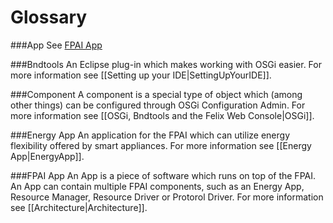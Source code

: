 # Glossary

###App
See [FPAI App](#fpai-app)

###Bndtools
An Eclipse plug-in which makes working with OSGi easier. For more information see [[Setting up your IDE|SettingUpYourIDE]].

###Component
A component is a special type of object which (among other things) can be configured through OSGi Configuration Admin. For more information see [[OSGi, Bndtools and the Felix Web Console|OSGi]].

###Energy App
An application for the FPAI which can utilize energy flexibility offered by smart appliances. For more information see [[Energy App|EnergyApp]].

###FPAI App
An App is a piece of software which runs on top of the FPAI. An App can contain multiple FPAI components, such as an Energy App, Resource Manager, Resource Driver or Protorol Driver. For more information see [[Architecture|Architecture]].